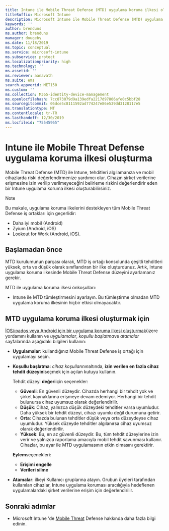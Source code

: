 ```yaml
---
title: Intune ile Mobile Threat Defense (MTD) uygulama koruma ilkesi oluşturma
titleSuffix: Microsoft Intune
description: Microsoft Intune ile Mobile Threat Defense (MTD) uygulama koruma ilkesi oluşturun.
keywords: ''
author: brenduns
ms.author: brenduns
manager: dougeby
ms.date: 11/18/2019
ms.topic: conceptual
ms.service: microsoft-intune
ms.subservice: protect
ms.localizationpriority: high
ms.technology: ''
ms.assetid: ''
ms.reviewer: aanavath
ms.suite: ems
search.appverid: MET150
ms.custom: ''
ms.collection: M365-identity-device-management
ms.openlocfilehash: 7cc873079d9a139edfa2217d97806afe0c5bbf28
ms.sourcegitcommit: 06dce5c8111592ad774247e86e539dd3128117e5
ms.translationtype: MT
ms.contentlocale: tr-TR
ms.lasthandoff: 12/30/2019
ms.locfileid: "75545965"
---
```

# <a name="create-mobile-threat-defense-app-protection-policy-with-intune"></a>Intune ile Mobile Threat Defense uygulama koruma ilkesi oluşturma

Mobile Threat Defense (MTD) ile Intune, tehditleri algılamanıza ve mobil cihazlarda riski değerlendirmenize yardımcı olur. Cihazın şirket verilerine erişmesine izin verilip verilmeyeceğini belirleme riskini değerlendirir eden bir Intune uygulama koruma ilkesi oluşturabilirsiniz.


> [!NOTE]
> Bu makale, uygulama koruma ilkelerini destekleyen tüm Mobile Threat Defense iş ortakları için geçerlidir:
>
> - Daha iyi mobil (Android)
> - Zyium (Android, iOS)
> - Lookout for Work (Android, iOS).

## <a name="before-you-begin"></a>Başlamadan önce

MTD kurulumunun parçası olarak, MTD iş ortağı konsolunda çeşitli tehditleri yüksek, orta ve düşük olarak sınıflandıran bir ilke oluşturdunuz. Artık, Intune uygulama koruma ilkesinde Mobile Threat Defense düzeyini ayarlamanız gerekir.

MTD ile uygulama koruma ilkesi önkoşulları:

- Intune ile MTD tümleştirmesini ayarlayın. Bu tümleştirme olmadan MTD uygulama koruma ilkesinin hiçbir etkisi olmayacaktır.

## <a name="to-create-an-mtd-app-protection-policy"></a>MTD uygulama koruma ilkesi oluşturmak için

[İOS/ıpados veya Android için bir uygulama koruma ilkesi oluşturmak](../apps/app-protection-policies.md#app-protection-policies-for-iosipados-and-android-apps)üzere yordamını kullanın ve *uygulamalar*, *koşullu başlatma*ve *atamalar* sayfalarında aşağıdaki bilgileri kullanın:

- **Uygulamalar**: kullandığınız Mobile Threat Defense iş ortağı için uygulamayı seçin.
- **Koşullu başlatma**: *cihaz koşullarının*altında, **izin verilen en fazla cihaz tehdit düzeyini**seçmek için açılan kutuyu kullanın.

  Tehdit düzeyi **değeri**için seçenekler:

  - **Güvenli**: En güvenli düzeydir. Cihazda herhangi bir tehdit yok ve şirket kaynaklarına erişmeye devam edemiyor. Herhangi bir tehdit bulunursa cihaz uyumsuz olarak değerlendirilir.
  - **Düşük**: Cihaz, yalnızca düşük düzeydeki tehditler varsa uyumludur. Daha yüksek bir tehdit düzeyi, cihazı uyumlu değil durumuna getirir.
  - **Orta**: Cihazda bulunan tehditler düşük veya orta düzeydeyse cihaz uyumludur. Yüksek düzeyde tehditler algılanırsa cihaz uyumsuz olarak değerlendirilir.
  - **Yüksek**: Bu, en az güvenli düzeydir. Bu, tüm tehdit düzeylerine izin verir ve yalnızca raporlama amacıyla mobil tehdit savunması kullanır. Cihazlar, bu ayar ile MTD uygulamasının etkin olmasını gerektirir.

  **Eylem**seçenekleri:

  - **Erişimi engelle**
  - **Verileri silme**

- **Atamalar**: ilkeyi Kullanıcı gruplarına atayın.  Grubun üyeleri tarafından kullanılan cihazlar, Intune uygulama koruması aracılığıyla hedeflenen uygulamalardaki şirket verilerine erişim için değerlendirilir.


## <a name="next-steps"></a>Sonraki adımlar  

- Microsoft Intune 'de [Mobile Threat](~/protect/mobile-threat-defense.md) Defense hakkında daha fazla bilgi edinin.
